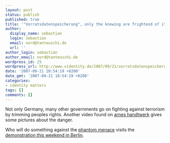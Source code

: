 ```yaml
---
layout: post
status: publish
published: true
title: '"Vorratsdatenspeicherung", only the knowing are frightend of it'
author:
  display_name: sebastian
  login: sebastian
  email: nord@tanteuschi.de
  url: ''
author_login: sebastian
author_email: nord@tanteuschi.de
wordpress_id: 25
wordpress_url: http://www.videntity.de/2007/09/21/vorratsdatenspeicherung-only-the-knowing-are-frightend-of-it/
date: '2007-09-21 20:54:19 +0200'
date_gmt: '2007-09-21 18:54:19 +0200'
categories:
- identity matters
tags: []
comments: []
---
```

<p>Not only Germany, many other governments go on fighting against terrorism by trimming peoples rights. Another video found on <a href="http://blog.handtwerk.de/2007/06/21/die-tagliche-portion-paranoia/">arnes handtwerk</a> gives some pictures about the danger.</p>
<p>Who will do something against the <a href="http://www.vorratsdatenspeicherung.de">phantom menace</a> visits the <a href="http://www.vorratsdatenspeicherung.de/content/view/125/116/lang,de/">demonstration this weekend in Berlin</a>.</p>
